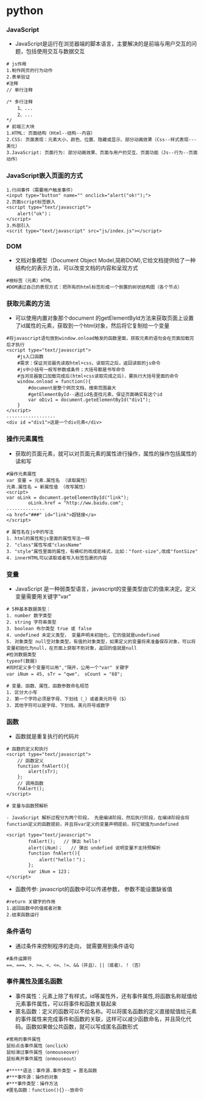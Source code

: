 # python

### JavaScript

* JavaScript是运行在浏览器端的脚本语言，主要解决的是前端与用户交互的问题，包括使用交互与数据交互
```
# js作用
1.制作网页的行为动作
2.表单验证
#注释
// 单行注释

/* 多行注释
    1、...
    2、...
*/
# 前端三大块
1.HTML: 页面结构（Html--结构--内容）
2.CSS: 页面表现：元素大小、颜色、位置、隐藏或显示、部分动画效果（Css--样式表现---美化）
3.JavaScript: 页面行为: 部分动画效果、页面与用户的交互、页面功能（Js--行为--页面动作）
```

### JavaScript嵌入页面的方式

```
1.行间事件（需要用户触发事件）
<input type="button" name="" onclick="alert("ok!");">
2.页面script标签嵌入
<script type="text/javascript">
    alert("ok")；
</script>
3.外部引入
<scrit type="text/javascript" src="js/index.js"></script>

```
### DOM

* 文档对象模型（Document Object Model,简称DOM),它给文档提供给了一种结构化的表示方法，可以改变文档的内容和呈现方式

```
#根标签（元素）HTML
#DOM通过自己的表现方式：把所有的html标签形成一个倒置的树状结构图（各个节点）
```
### 获取元素的方法

* 可以使用内置对象那个document 的getElementByld方法来获取页面上设置了id属性的元素，获取到一个html对象，然后将它复制给一个变量
```
#将javascript语句放到window.onload触发的函数里面，获取元素的语句会在页面加载完后才执行
<script type="text/javascript">
    #js入口函数
    #需求：保证浏览器先读取html+css，读取完之后，返回读取的js命令
    #js中小括号一般写参数或条件；大括号都是书写命令
    #当浏览器窗口加载完成后(html+css读取完成之后)，要执行大括号里面的命令
    window.onload = function(){
        #document是整个网页文档，搜索范围最大
        #getElementById--通过id名查找元素，保证页面确实有这个id
        var oDiv1 = document.geteElementById("div1");        
    }
</script>
..................
<div id ="div1">这是一个div元素</div>
```
### 操作元素属性

* 获取的页面元素，就可以对页面元素的属性进行操作，属性的操作包括属性的读和写
```
#操作元素属性
var 变量 = 元素.属性名 （读取属性）
元素.属性名 = 新属性值 （改写属性）
<script>
var oLink = document.geteElementById("link");
        oLink.href = "http://ww.baidu.com";
..............
<a href="###" id="link">超链接</a>
</script>

# 属性名在js中的写法
1. html的属性和js里面的属性写法一样
2. "class"属性写成"className"
3. "style"属性里面的属性，有横杠的改成驼峰式，比如："font-size",改成"fontSize"
4. innerHTML可以读取或者写入标签包裹的内容
```
### 变量
* JavaScript 是一种弱类型语言，javascript的变量类型由它的值来决定。定义变量需要用关键字"var"
```
# 5种基本数据类型：
1. number 数字类型
2. string 字符串类型
3. boolean 布尔类型 true 或 false
4. undefined 未定义类型， 变量声明未初始化，它的值就是undefined
5. 对象类型 null空对象类型，有值的对象类型，如果定义的变量将来准备保存对象，可以将变量初始化为null，在页面上获取不到对象，返回的值就是null
#检测数据类型
typeof(数据)
#同时定义多个变量可以用","隔开，公用一个"var" 关键字
var iNum = 45, sTr = "qwe"， sCount = "68";

# 变量、函数、属性、函数参数命名规范
1. 区分大小写
2. 第一个字符必须是字母、下划线（_）或者美元符号（$）
3. 其他字符可以是字母、下划线、美元符号或数字
```

### 函数

* 函数就是重复执行的代码片
```
# 函数的定义和执行
<script type="text/javascript">
    // 函数定义 
    function fnAlert(){
        alert(sTr);
    };
    // 调用函数
    fnAlert(); 
</script>

# 变量与函数预解析

- JavaScript 解析过程分为两个阶段， 先是编译阶段，然后执行阶段，在编译阶段会将function定义的函数提前，并且将var定义的变量声明提前，将它赋值为undefined

<script type="text/javascript">
        fnAlert();   // 弹出 hello！
        alert(iNum)；   // 弹出 undefied 说明变量不支持预解析
        function fnAlert(){
            alert("hello！")；
        };
        var iNum = 123；
</script>
```
* 函数传参: javascript的函数中可以传递参数， 参数不能设置缺省值
```
#return 关键字的作用
1.返回函数中的值或者对象
2.结束函数运行
```
### 条件语句
* 通过条件来控制程序的走向， 就需要用到条件语句
```
#条件运算符
==、===、>、>=、<、<=、!=、&&（并且）、||（或者）、！（否）
```
### 事件属性及匿名函数
* 事件属性：元素上除了有样式，id等属性外，还有事件属性,将函数名称赋值给元素事件属性，可以将事件和函数关联起来
* 匿名函数：定义的函数可以不给名称。可以将匿名函数的定义直接赋值给元素的事件属性来完成事件和函数的关联，这样可以减少函数命名，并且简化代码。函数如果做公共函数，就可以写成匿名函数形式
```
#常用的事件属性
鼠标点击事件属性（onclick）
鼠标滑过事件属性（onmouseover）
鼠标离开事件属性（onmouseout）

#*****语法：事件源.事件类型 = 匿名函数
#***事件源：操作的对象
#***事件类型：操作方法
#匿名函数：function(){}--放命令 

```


